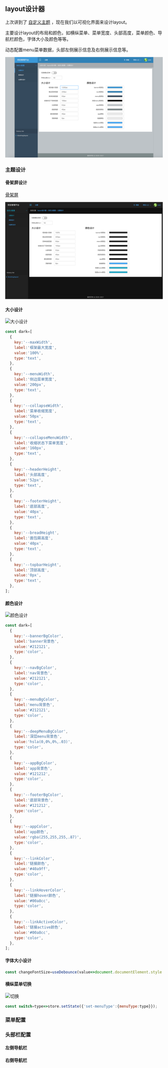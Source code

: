 ## layout设计器

上次讲到了 [自定义主题](./layout.md) ，现在我们以可视化界面来设计layout。

主要设计layout的布局和颜色，如横纵菜单、菜单宽度、头部高度，菜单颜色、导航栏颜色，字体大小及颜色等等。

动态配置menu菜单数据，头部左侧展示信息及右侧展示信息等。

![theme](./theme.jpg)

### 主题设计

#### 骨架屏设计

[骨架屏](./骨架屏.md)

![dark](./dark.jpg)

#### 大小设计

![大小设计](./size.gif)

```javascript
const dark=[
  {
    key:'--maxWidth',
    label:'框架最大宽度',
    value:'100%',
    type:'text',
  },
  {
    key:'--menuWidth',
    label:'侧边菜单宽度',
    value:'200px',
    type:'text',
  },
  {
    key:'--collapseWidth',
    label:'菜单收缩宽度',
    value:'50px',
    type:'text',
  },
  {
    key:'--collapseMenuWidth',
    label:'收缩状态下菜单宽度',
    value:'160px',
    type:'text',
  },
  {
    key:'--headerHeight',
    label:'头部高度',
    value:'52px',
    type:'text',
  },
  {
    key:'--footerHeight',
    label:'底部高度',
    value:'40px',
    type:'text',
  },
  {
    key:'--breadHeight',
    label:'面包屑高度',
    value:'40px',
    type:'text',
  },
  {
    key:'--topbarHeight',
    label:'顶部高度',
    value:'0px',
    type:'text',
  },
];

```

#### 颜色设计

![颜色设计](./color.gif)

```javascript
const dark=[
  {
    key:'--bannerBgColor',
    label:'banner背景色',
    value:'#212121',
    type:'color',
  },
  {
    key:'--navBgColor',
    label:'nav背景色',
    value:'#212121',
    type:'color',
  },
  {
    key:'--menuBgColor',
    label:'menu背景色',
    value:'#212121',
    type:'color',
  },
  {
    key:'--deepMenuBgColor',
    label:'深层menu背景色',
    value:'hsla(0,0%,0%,.03)',
    type:'color',
  },
  {
    key:'--appBgColor',
    label:'app背景色',
    value:'#121212',
    type:'color',
  },
  {
    key:'--footerBgColor',
    label:'底部背景色',
    value:'#121212',
    type:'color',
  },
  {
    key:'--appColor',
    label:'app颜色',
    value:'rgba(255,255,255,.87)',
    type:'color',
  },
  {
    key:'--linkColor',
    label:'链接颜色',
    value:'#40a9ff',
    type:'color',
  },
  {
    key:'--linkHoverColor',
    label:'链接hover颜色',
    value:'#00a8cc',
    type:'color',
  },
  {
    key:'--linkActiveColor',
    label:'链接active颜色',
    value:'#00a8cc',
    type:'color',
  },
];

```
#### 字体大小设计

```javascript
const changeFontSize=useDebounce(value=>document.documentElement.style.setProperty('--rootSize',value),delay);

```

#### 横纵菜单切换

![切换](./switch.gif)

```javascript
const switch=type=>store.setState({'set-menuType':{menuType:type}});

```

### 菜单配置

### 头部栏配置

#### 左侧导航栏

#### 右侧导航栏